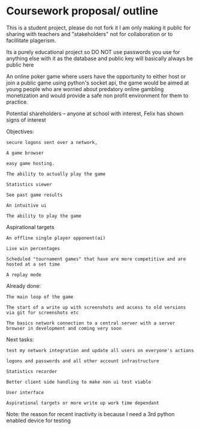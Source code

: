 # Coursework proposal/ outline
This is a student project, please do not fork it I am only making it public for sharing with teachers and "stakeholders" not for collaboration or to facillitate plagerism. 

Its a purely educational project so DO NOT use passwords you use for anything else with it as the database and public key will basically always be public here


An online poker game where users have the opportunity to either host or join a public game using python's socket api, the game would be aimed at young people who are worried about predatory online gambling monetization and would provide a safe non profit environment for them to practice. 

 

Potential shareholders – anyone at school with interest, Felix has shown signs of interest 

 

Objectives: 

 

    secure logons sent over a network, 

    A game browser 

    easy game hosting. 

    The ability to actually play the game 

    Statistics viewer 

    See past game results 

    An intuitive ui 

    The ability to play the game 

 

Aspirational targets 

 

    An offline single player opponent(ai) 

    Live win percentages 

    Scheduled "tournament games" that have are more competitive and are hosted at a set time 

    A replay mode 

 

Already done: 

    The main loop of the game 

    The start of a write up with screenshots and access to old versions via git for screenshots etc 

    The basics network connection to a central server with a server browser in development and coming very soon 

 

Next tasks: 

    test my network integration and update all users on everyone's actions
    
    logons and passwords and all other account infrastructure

    Statistics recorder 

    Better client side handling to make non ui test viable 

    User interface 

    Aspirational targets or more write up work time dependant 


Note: the reason for recent inactivity is because I need a 3rd python enabled device for testing
 

